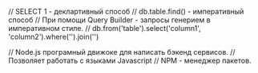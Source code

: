 // SELECT 1 - деклартивный способ
// db.table.find() - императивный способ
// При помощи Query Builder - запросы генерием в императивном стиле.
// db.from('table').select('column1', 'column2').where('').join('')

// Node.js програмный движоке для написать бэкенд сервисов.
// Позволяет работать с языками Javascript
// NPM - менеджер пакетов.
